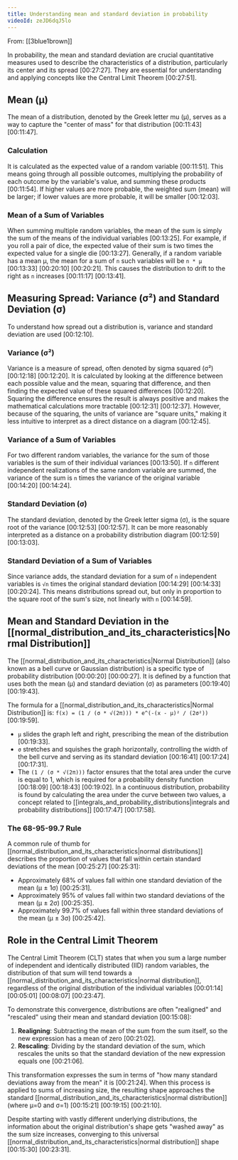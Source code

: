 ```yaml
---
title: Understanding mean and standard deviation in probability
videoId: zeJD6dqJ5lo
---
```


From: [[3blue1brown]] <br/> 

In probability, the mean and standard deviation are crucial quantitative measures used to describe the characteristics of a distribution, particularly its center and its spread <a class="yt-timestamp" data-t="00:27:27">[00:27:27]</a>. They are essential for understanding and applying concepts like the Central Limit Theorem <a class="yt-timestamp" data-t="00:27:51">[00:27:51]</a>.

## Mean (μ)
The mean of a distribution, denoted by the Greek letter mu (μ), serves as a way to capture the "center of mass" for that distribution <a class="yt-timestamp" data-t="00:11:43">[00:11:43]</a> <a class="yt-timestamp" data-t="00:11:47">[00:11:47]</a>.

### Calculation
It is calculated as the expected value of a random variable <a class="yt-timestamp" data-t="00:11:51">[00:11:51]</a>. This means going through all possible outcomes, multiplying the probability of each outcome by the variable's value, and summing these products <a class="yt-timestamp" data-t="00:11:54">[00:11:54]</a>. If higher values are more probable, the weighted sum (mean) will be larger; if lower values are more probable, it will be smaller <a class="yt-timestamp" data-t="00:12:03">[00:12:03]</a>.

### Mean of a Sum of Variables
When summing multiple random variables, the mean of the sum is simply the sum of the means of the individual variables <a class="yt-timestamp" data-t="00:13:25">[00:13:25]</a>. For example, if you roll a pair of dice, the expected value of their sum is two times the expected value for a single die <a class="yt-timestamp" data-t="00:13:27">[00:13:27]</a>. Generally, if a random variable has a mean μ, the mean for a sum of `n` such variables will be `n * μ` <a class="yt-timestamp" data-t="00:13:33">[00:13:33]</a> <a class="yt-timestamp" data-t="00:20:10">[00:20:10]</a> <a class="yt-timestamp" data-t="00:20:21">[00:20:21]</a>. This causes the distribution to drift to the right as `n` increases <a class="yt-timestamp" data-t="00:11:17">[00:11:17]</a> <a class="yt-timestamp" data-t="00:13:41">[00:13:41]</a>.

## Measuring Spread: Variance (σ²) and Standard Deviation (σ)
To understand how spread out a distribution is, variance and standard deviation are used <a class="yt-timestamp" data-t="00:12:10">[00:12:10]</a>.

### Variance (σ²)
Variance is a measure of spread, often denoted by sigma squared (σ²) <a class="yt-timestamp" data-t="00:12:18">[00:12:18]</a> <a class="yt-timestamp" data-t="00:12:20">[00:12:20]</a>. It is calculated by looking at the difference between each possible value and the mean, squaring that difference, and then finding the expected value of these squared differences <a class="yt-timestamp" data-t="00:12:20">[00:12:20]</a>. Squaring the difference ensures the result is always positive and makes the mathematical calculations more tractable <a class="yt-timestamp" data-t="00:12:31">[00:12:31]</a> <a class="yt-timestamp" data-t="00:12:37">[00:12:37]</a>. However, because of the squaring, the units of variance are "square units," making it less intuitive to interpret as a direct distance on a diagram <a class="yt-timestamp" data-t="00:12:45">[00:12:45]</a>.

### Variance of a Sum of Variables
For two different random variables, the variance for the sum of those variables is the sum of their individual variances <a class="yt-timestamp" data-t="00:13:50">[00:13:50]</a>. If `n` different independent realizations of the same random variable are summed, the variance of the sum is `n` times the variance of the original variable <a class="yt-timestamp" data-t="00:14:20">[00:14:20]</a> <a class="yt-timestamp" data-t="00:14:24">[00:14:24]</a>.

### Standard Deviation (σ)
The standard deviation, denoted by the Greek letter sigma (σ), is the square root of the variance <a class="yt-timestamp" data-t="00:12:53">[00:12:53]</a> <a class="yt-timestamp" data-t="00:12:57">[00:12:57]</a>. It can be more reasonably interpreted as a distance on a probability distribution diagram <a class="yt-timestamp" data-t="00:12:59">[00:12:59]</a> <a class="yt-timestamp" data-t="00:13:03">[00:13:03]</a>.

### Standard Deviation of a Sum of Variables
Since variance adds, the standard deviation for a sum of `n` independent variables is `√n` times the original standard deviation <a class="yt-timestamp" data-t="00:14:29">[00:14:29]</a> <a class="yt-timestamp" data-t="00:14:33">[00:14:33]</a> <a class="yt-timestamp" data-t="00:20:24">[00:20:24]</a>. This means distributions spread out, but only in proportion to the square root of the sum's size, not linearly with `n` <a class="yt-timestamp" data-t="00:14:59">[00:14:59]</a>.

## Mean and Standard Deviation in the [[normal_distribution_and_its_characteristics|Normal Distribution]]
The [[normal_distribution_and_its_characteristics|Normal Distribution]] (also known as a bell curve or Gaussian distribution) is a specific type of probability distribution <a class="yt-timestamp" data-t="00:00:20">[00:00:20]</a> <a class="yt-timestamp" data-t="00:00:27">[00:00:27]</a>. It is defined by a function that uses both the mean (μ) and standard deviation (σ) as parameters <a class="yt-timestamp" data-t="00:19:40">[00:19:40]</a> <a class="yt-timestamp" data-t="00:19:43">[00:19:43]</a>.

The formula for a [[normal_distribution_and_its_characteristics|Normal Distribution]] is:
`f(x) = (1 / (σ * √(2π))) * e^(-(x - μ)² / (2σ²))` <a class="yt-timestamp" data-t="00:19:59">[00:19:59]</a>.
*   `μ` slides the graph left and right, prescribing the mean of the distribution <a class="yt-timestamp" data-t="00:19:33">[00:19:33]</a>.
*   `σ` stretches and squishes the graph horizontally, controlling the width of the bell curve and serving as its standard deviation <a class="yt-timestamp" data-t="00:16:41">[00:16:41]</a> <a class="yt-timestamp" data-t="00:17:24">[00:17:24]</a> <a class="yt-timestamp" data-t="00:17:31">[00:17:31]</a>.
*   The `(1 / (σ * √(2π)))` factor ensures that the total area under the curve is equal to 1, which is required for a probability density function <a class="yt-timestamp" data-t="00:18:09">[00:18:09]</a> <a class="yt-timestamp" data-t="00:18:43">[00:18:43]</a> <a class="yt-timestamp" data-t="00:19:02">[00:19:02]</a>. In a continuous distribution, probability is found by calculating the area under the curve between two values, a concept related to [[integrals_and_probability_distributions|integrals and probability distributions]] <a class="yt-timestamp" data-t="00:17:47">[00:17:47]</a> <a class="yt-timestamp" data-t="00:17:58">[00:17:58]</a>.

### The 68-95-99.7 Rule
A common rule of thumb for [[normal_distribution_and_its_characteristics|normal distributions]] describes the proportion of values that fall within certain standard deviations of the mean <a class="yt-timestamp" data-t="00:25:27">[00:25:27]</a> <a class="yt-timestamp" data-t="00:25:31">[00:25:31]</a>:
*   Approximately 68% of values fall within one standard deviation of the mean (μ ± 1σ) <a class="yt-timestamp" data-t="00:25:31">[00:25:31]</a>.
*   Approximately 95% of values fall within two standard deviations of the mean (μ ± 2σ) <a class="yt-timestamp" data-t="00:25:35">[00:25:35]</a>.
*   Approximately 99.7% of values fall within three standard deviations of the mean (μ ± 3σ) <a class="yt-timestamp" data-t="00:25:42">[00:25:42]</a>.

## Role in the Central Limit Theorem
The Central Limit Theorem (CLT) states that when you sum a large number of independent and identically distributed (IID) random variables, the distribution of that sum will tend towards a [[normal_distribution_and_its_characteristics|normal distribution]], regardless of the original distribution of the individual variables <a class="yt-timestamp" data-t="00:01:14">[00:01:14]</a> <a class="yt-timestamp" data-t="00:05:01">[00:05:01]</a> <a class="yt-timestamp" data-t="00:08:07">[00:08:07]</a> <a class="yt-timestamp" data-t="00:23:47">[00:23:47]</a>.

To demonstrate this convergence, distributions are often "realigned" and "rescaled" using their mean and standard deviation <a class="yt-timestamp" data-t="00:15:08">[00:15:08]</a>:
1.  **Realigning**: Subtracting the mean of the sum from the sum itself, so the new expression has a mean of zero <a class="yt-timestamp" data-t="00:21:02">[00:21:02]</a>.
2.  **Rescaling**: Dividing by the standard deviation of the sum, which rescales the units so that the standard deviation of the new expression equals one <a class="yt-timestamp" data-t="00:21:06">[00:21:06]</a>.

This transformation expresses the sum in terms of "how many standard deviations away from the mean" it is <a class="yt-timestamp" data-t="00:21:24">[00:21:24]</a>. When this process is applied to sums of increasing size, the resulting shape approaches the standard [[normal_distribution_and_its_characteristics|normal distribution]] (where μ=0 and σ=1) <a class="yt-timestamp" data-t="00:15:21">[00:15:21]</a> <a class="yt-timestamp" data-t="00:19:15">[00:19:15]</a> <a class="yt-timestamp" data-t="00:21:10">[00:21:10]</a>.

Despite starting with vastly different underlying distributions, the information about the original distribution's shape gets "washed away" as the sum size increases, converging to this universal [[normal_distribution_and_its_characteristics|normal distribution]] shape <a class="yt-timestamp" data-t="00:15:30">[00:15:30]</a> <a class="yt-timestamp" data-t="00:23:31">[00:23:31]</a>.